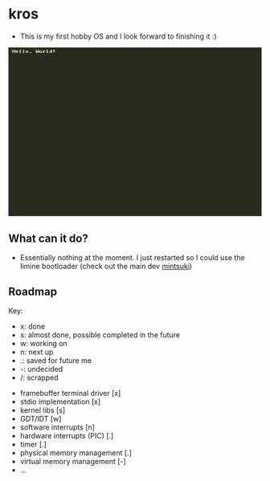 # kros

* This is my first hobby OS and I look forward to finishing it :)

![Hello, World!](./rsrc/hello-world.png)

## What can it do?

* Essentially nothing at the moment. I just restarted so I could use the limine bootloader (check out the main dev [mintsuki](https://github.com/mintsuki))


## Roadmap

Key:
*	x:	done
*	s:	almost done, possible completed in the future
*	w:	working on
*	n:	next up
*	.:	saved for future me
*	-:	undecided
*	/:	scrapped

-	framebuffer terminal driver		[x]
-	stdio implementation			[x]
-	kernel libs						[s]
-	GDT/IDT							[w]
-	software interrupts				[n]
-	hardware interrupts (PIC)		[.]
-	timer							[.]
-	physical memory management		[.]
-	virtual memory management		[-]
-	...